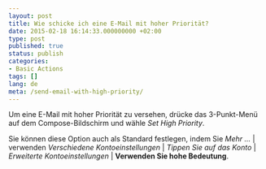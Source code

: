 ```yaml
---
layout: post
title: Wie schicke ich eine E-Mail mit hoher Priorität?
date: 2015-02-18 16:14:33.000000000 +02:00
type: post
published: true
status: publish
categories:
- Basic Actions
tags: []
lang: de
meta: /send-email-with-high-priority/
---
```


Um eine E-Mail mit hoher Priorität zu versehen, drücke das 3-Punkt-Menü auf dem Compose-Bildschirm und wähle *Set High Priority*.

Sie können diese Option auch als Standard festlegen, indem Sie *Mehr ...* \| verwenden *Verschiedene Kontoeinstellungen* \| *Tippen Sie auf das Konto* \| *Erweiterte Kontoeinstellungen* \| **Verwenden Sie hohe Bedeutung**.
